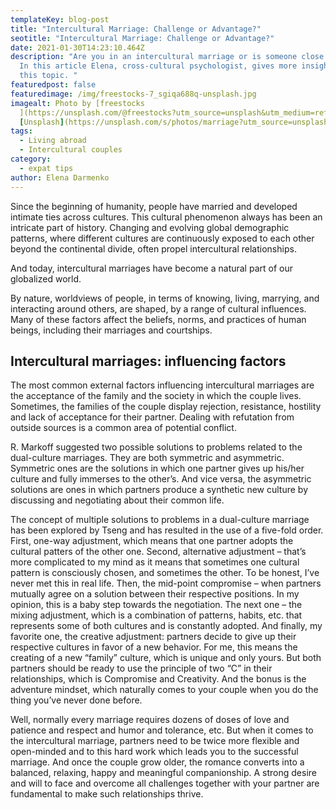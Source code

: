 ```yaml
---
templateKey: blog-post
title: "Intercultural Marriage: Challenge or Advantage?"
seotitle: "Intercultural Marriage: Challenge or Advantage?"
date: 2021-01-30T14:23:10.464Z
description: "Are you in an intercultural marriage or is someone close to you?
  In this article Elena, cross-cultural psychologist, gives more insights on
  this topic. "
featuredpost: false
featuredimage: /img/freestocks-7_sgiqa688q-unsplash.jpg
imagealt: Photo by [freestocks
  ](https://unsplash.com/@freestocks?utm_source=unsplash&utm_medium=referral&utm_content=creditCopyText)on
  [Unsplash](https://unsplash.com/s/photos/marriage?utm_source=unsplash&utm_medium=referral&utm_content=creditCopyText)
tags:
  - Living abroad
  - Intercultural couples
category:
  - expat tips
author: Elena Darmenko
---
```

Since the beginning of humanity, people have married and developed intimate ties across cultures. This cultural phenomenon always has been an intricate part of history. Changing and evolving global demographic patterns, where different cultures are continuously exposed to each other beyond the continental divide, often propel intercultural relationships.

And today, intercultural marriages have become a natural part of our globalized world.

By nature, worldviews of people, in terms of knowing, living, marrying, and interacting around others, are shaped, by a range of cultural influences. Many of these factors affect the beliefs, norms, and practices of human beings, including their marriages and courtships.

## Intercultural marriages: influencing factors

The most common external factors influencing intercultural marriages are the acceptance of the family and the society in which the couple lives. Sometimes, the families of the couple display rejection, resistance, hostility and lack of acceptance for their partner. Dealing with refutation from outside sources is a common area of potential conflict.

R. Markoff suggested two possible solutions to problems related to the dual-culture marriages. They are both symmetric and asymmetric. Symmetric ones are the solutions in which one partner gives up his/her culture and fully immerses to the other’s. And vice versa, the asymmetric solutions are ones in which partners produce a synthetic new culture by discussing and negotiating about their common life.

The concept of multiple solutions to problems in a dual-culture marriage has been explored by Tseng and has resulted in the use of a five-fold order. First, one-way adjustment, which means that one partner adopts the cultural patters of the other one. Second, alternative adjustment – that’s more complicated to my mind as it means that sometimes one cultural pattern is consciously chosen, and sometimes the other. To be honest, I’ve never met this in real life. Then, the mid-point compromise – when partners mutually agree on a solution between their respective positions. In my opinion, this is a baby step towards the negotiation. The next one – the mixing adjustment, which is a combination of patterns, habits, etc. that represents some of both cultures and is constantly adopted. And finally, my favorite one, the creative adjustment: partners decide to give up their respective cultures in favor of a new behavior. For me, this means the creating of a new “family” culture, which is unique and only yours. But both partners should be ready to use the principle of two “C” in their relationships, which is Compromise and Creativity. And the bonus is the adventure mindset, which naturally comes to your couple when you do the thing you’ve never done before.

Well, normally every marriage requires dozens of doses of love and patience and respect and humor and tolerance, etc. But when it comes to the intercultural marriage, partners need to be twice more flexible and open-minded and to this hard work which leads you to the successful marriage. And once the couple grow older, the romance converts into a balanced, relaxing, happy and meaningful companionship. A strong desire and will to face and overcome all challenges together with your partner are fundamental to make such relationships thrive.